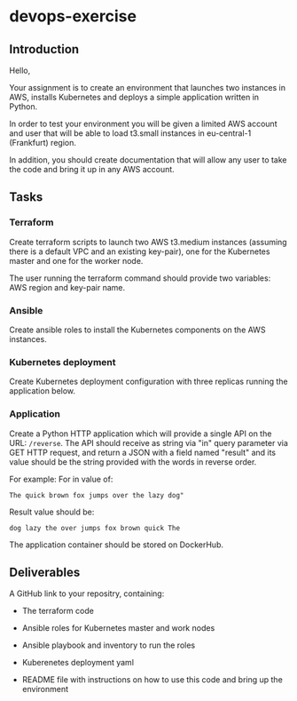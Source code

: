 # devops-exercise

## Introduction

Hello, 

Your assignment is to create an environment that launches two instances in AWS, installs Kubernetes and deploys a simple application written in Python.

In order to test your environment you will be given a limited AWS account and user that will be able to load t3.small instances in eu-central-1 (Frankfurt) region.

In addition, you should create documentation that will allow any user to take the code and bring it up in any AWS account.

## Tasks

### Terraform
Create terraform scripts to launch two AWS t3.medium instances (assuming there is a default VPC and an existing key-pair), one for the Kubernetes master and one for the worker node.

The user running the terraform command should provide two variables: AWS region and key-pair name.

### Ansible
Create ansible roles to install the Kubernetes components on the AWS instances.

### Kubernetes deployment
Create Kubernetes deployment configuration with three replicas running the application below.

### Application
Create a Python HTTP application which will provide a single API on the URL: `/reverse`.
The API should receive as string via "in" query parameter via GET HTTP request, and return a JSON with a field named "result" and its value should be the string provided with the words in reverse order.

For example:
For in value of:
```
The quick brown fox jumps over the lazy dog"
```
Result value should be:
```
dog lazy the over jumps fox brown quick The
```

The application container should be stored on DockerHub.


## Deliverables
A GitHub link to your repositry, containing:

* The terraform code

* Ansible roles for Kubernetes master and work nodes

* Ansible playbook and inventory to run the roles

* Kuberenetes deployment yaml

* README file with instructions on how to use this code and bring up the environment


